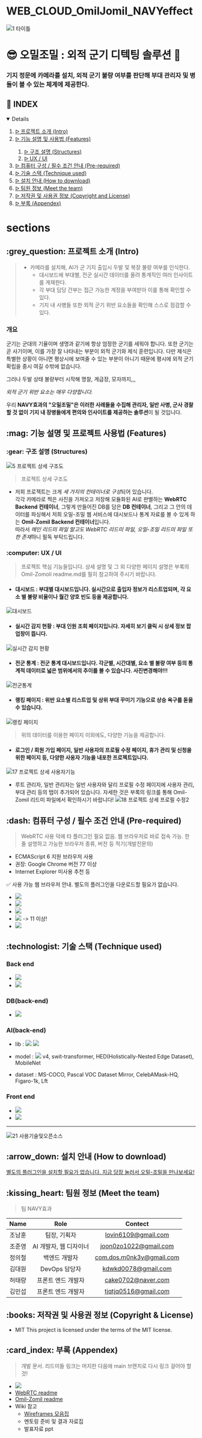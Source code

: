 # WEB_CLOUD_OmilJomil_NAVYeffect
![1  타이틀](https://user-images.githubusercontent.com/59905641/198581773-d1f0b268-8a9c-46b9-8ba9-909eb4a1a172.png)
# :sunglasses: 오밀조밀 : 외적 군기 디텍팅 솔루션 :whale:

### 기지 정문에 카메라를 설치, 외적 군기 불량 여부를 판단해 부대 관리자 및 병들이 볼 수 있는 체계에 제공한다.


## :pencil: INDEX
<details open="open">
  <ol>
    <li><a href="#intro"> ᐅ 프로젝트 소개 (Intro)</a></li>
    <li><a href="#features"> ᐅ 기능 설명 및 사용법 (Features)</a></li>
      <ol>
        <li><a href="Structures">  ᐅ 구조 설명 (Structures)</a></li>
        <li><a href="ux/ui">  ᐅ UX / UI</a></li>
      </ol>
    <li><a href="#pre-required"> ᐅ 컴퓨터 구성 / 필수 조건 안내 (Pre-required)</a></li>
    <li><a href="#technique"> ᐅ 기술 스택 (Technique used)</a></li>
    <li><a href="#install"> ᐅ 설치 안내 (How to download)</a></li>
    <li><a href="#team"> ᐅ 팀원 정보 (Meet the team)</a></li>
    <li><a href="#copyright"> ᐅ 저작권 및 사용권 정보 (Copyright and License)</a></li>
    <li><a href="#appendex"> ᐅ 부록 (Appendex)</a></li>
  </ol>
</details>

# sections

<h2 id="intro"> :grey_question: 프로젝트 소개 (Intro)</h2>

> + 카메라를 설치해, AI가 군 기지 출입시 두발 및 복장 불량 여부를 인식한다.
>    + 대시보드에 부대별, 전군 실시간 데이터를 올려 통계직인 여러 인사이트를 게재한다.
>    + 각 부대 담당 간부는 접근 가능한 계정을 부여받아 이를 통해 확인할 수 있다.
>    + 기지 내 사병들 또한 외적 군기 위반 요소들을 확인해 스스로 점검할 수 있다.

### 개요
군기는 군대의 기율이며 생명과 같기에 항상 엄정한 군기를 세워야 합니다. 또한 군기는 곧 사기이며, 이를 가장 잘 나타내는 부분이 외적 군기와 제식 훈련입니다. 다만 제식은 특별한 상황이 아니면 평상시에 보여줄 수 있는 부분이 아니기 때문에 평시에 외적 군기 확립을 중시 여길 수밖에 없습니다.

그러나 두발 상태 불량부터 시작해 명찰, 계급장, 모자까지,,, 

 *외적 군기 위반 요소는 매우 다양합니다.*

우리 **NAVY효과의 "오밀조밀"은 이러한 사례들을 수집해 관리자, 일반 사병, 군사 경찰 할 것 없이 기지 내 장병들에게 편의와 인사이트를 제공하는 솔루션**이 될 것입니다.

<h2 id="features"> :mag: 기능 설명 및 프로젝트 사용법 (Features)</h2>

<h3 id="Structures"> :gear: 구조 설명 (Structures)</h3>


![5  프로젝트 상세  구조도](https://user-images.githubusercontent.com/59905641/198606538-941de90b-358c-4b2b-b2dd-bdd42d771104.png)
> 프로젝트 상세 구조도
 + 저희 프로젝트는 크게 *세 가지의 컨테이너로 구성*되어 있습니다.  
각각 카메라로 찍은 사진을 가져오고 저장해 모듈화된 AI로 판별하는 **WebRTC Backend 컨테이너**, 그렇게 만들어진 DB를 담은 **DB 컨테이너**, 그리고 그 안의 데이터를 파싱해서 저희 오밀-조밀 웹 서비스에 대시보드나 통계 자료를 볼 수 있게 하는 **Omil-Zomil Backend 컨테이너**입니다.  
따라서 *메인 리드미 파일 말고도 WebRTC 리드미 파일, 오밀-조밀 리드미 파일 또한 존재*하니 필독 부탁드립니다.  

<h3 id="ux/ui"> :computer: UX / UI</h3>


> 프로젝트 핵심 기능들입니다. 상세 설명 및 그 외 다양한 페이지 설명은 부록의 Omil-Zomoli readme.md를 필히 참고하여 주시기 바랍니다.

  + #### 대시보드 : 부대별 대시보드입니다. 실시간으로 출입자 정보가 리스트업되며, 각 요소 별 불량 비율이나 월간 양호 빈도 등을 제공합니다.
![대시보드](https://user-images.githubusercontent.com/59905641/198835988-dbbb25c4-9aa0-4412-b985-21f7232fc773.gif)

 + #### 실시간 감지 현황 : 부대 인원 조회 페이지입니다. 자세히 보기 클릭 시 상세 정보 팝업창이 뜹니다.
![실시간 감지 현황](https://user-images.githubusercontent.com/59905641/198836560-3cce9488-ff6e-48e0-a826-6417643aae68.gif)

 + #### 전군 통계 : 전군 통계 대시보드입니다. 각군별, 시간대별, 요소 별 불량 여부 등의 통계적 데이터로 넓은 범위에서의 추이를 볼 수 있습니다. 사진변경해야!!!
![전군통계](https://user-images.githubusercontent.com/59905641/194753907-dc546fd1-81f1-4e42-b2f8-f0d0efea910c.png)

 + #### 랭킹 페이지 : 위반 요소별 리스트업 및 상위 부대 꾸미기 기능으로 상승 욕구를 돋울 수 있습니다.
![랭킹 페이지](https://user-images.githubusercontent.com/59905641/198837991-9da0682c-e55d-401c-b051-72f589e37e3b.png)  

> 위의 데이터를 이용한 페이지 이외에도, 다양한 기능을 제공합니다.  

 + #### 로그인 / 회원 가입 페이지, 일반 사용자의 프로필 수정 페이지, 휴가 관리 및 신청을 위한 페이지 등, 다양한 사옹자 기능을 내포한 프로젝트입니다.
![17  프로젝트 상세  사용자기능](https://user-images.githubusercontent.com/59905641/198816658-e15f9c3f-22f0-487f-9f85-4927ab828f76.png)
 + 루트 관리자, 일반 관리자는 일반 사용자와 달리 프로필 수정 페이지에 사용자 관리, 부대 관리 등의 탭이 추가되어 있습니다. 자세한 것은 부록의 링크를 통해 Omil-Zomil 리드미 파일에서 확인하시기 바랍니다!
![18  프로젝트 상세  프로필 수정2](https://user-images.githubusercontent.com/59905641/198816687-9e13d999-afef-440a-8c59-3a4bc35d6883.jpg)

<h2 id="pre-required"> :dash: 컴퓨터 구성 / 필수 조건 안내 (Pre-required)</h2>

> WebRTC 사용 덕에 타 플러그인 필요 없음. 웹 브라우저로 바로 접속 가능. 한 줄 설명하고 가능한 브라우저 종류, 버전 등 적기(개발진문의)
 + ECMAScript 6 지원 브라우저 사용
 + 권장: Google Chrome 버전 77 이상
 + Internet Explorer 미사용 추천 등

:white_check_mark: 사용 가능 웹 브라우저 안내. 별도의 플러그인을 다운로드할 필요가 없습니다.
 + <img src="https://img.shields.io/badge/Chrome-4285F4?style=for-the-badge&logo=Chrome&logoColor=white">
 + <img src="https://img.shields.io/badge/Firefox-FF7139?style=for-the-badge&logo=Firefox&logoColor=white">
 + <img src="https://img.shields.io/badge/Edge-0078D7?style=for-the-badge&logo=Edge&logoColor=white">
 + <img src="https://img.shields.io/badge/Explorer-0076D6?style=for-the-badge&logo=Explorer&logoColor=white"> -> 11 이상!
 + <img src="https://img.shields.io/badge/Safari-000000?style=for-the-badge&logo=Safari&logoColor=white">



<h2 id="technique"> :technologist: 기술 스택 (Technique used)</h>

### Back end
 + <img src="https://img.shields.io/badge/Python-3776AB?style=for-the-badge&logo=Python&logoColor=white">
 + <img src="https://img.shields.io/badge/FastAPI-009688?style=for-the-badge&logo=FastAPI&logoColor=white">

### DB(back-end)
 + <img src="https://img.shields.io/badge/MySQL-4479A1?style=for-the-badge&logo=MySQL&logoColor=white">

### AI(back-end)
 + lib : <img src="https://img.shields.io/badge/TensolFlow-FF6F00?style=for-the-badge&logo=TensorFlow&logoColor=white"> <img src="https://img.shields.io/badge/OpenCV-5C3EE8?style=for-the-badge&logo=OpenCV&logoColor=white">

 + model : <img src="https://img.shields.io/badge/YOLO-00FFFF?style=for-the-badge&logo=YOLO&logoColor=white"> v4, swit-transformer, HED(Holistically-Nested Edge Dataset), MobileNet
 + dataset : MS-COCO, Pascal VOC Dataset Mirror, CelebAMask-HQ, Figaro-1k, Lft

### Front end
 + <img src="https://img.shields.io/badge/Vue.js-4FC08D?style=for-the-badge&logo=Vue.js&logoColor=white">
 + <img src="https://img.shields.io/badge/Node.js-339933?style=for-the-badge&logo=Node.js&logoColor=white">
------------------------------------------------------------------------------------------------------------------------------------------
![21  사용기술및오픈소스](https://user-images.githubusercontent.com/59905641/198816673-be370969-93a8-4f35-952e-144f5394db3d.png)

<h2 id="install"> :arrow_down: 설치 안내 (How to download)</h2>

[별도의 플러그인을 설치할 필요가 없습니다. 지금 당장 눌러서 오밀-조밀을 만나보세요!](https://117.17.110.220:7776)

<h2 id="team"> :kissing_heart: 팀원 정보 (Meet the team)</h2>

> 팀 NAVY효과

| Name | Role | Contect |   
|:---:|:---:|:---:| 
|조남훈| 팀장, 기획자 | lovin6109@gmail.com |   
|조준영| AI 개발자, 웹 디자이너 | joon0zo1022@gmail.com |
|정의철| 백엔드 개발자 | com.dos.m0nk3y@gmail.com |
|김대원| DevOps 담당자 | kdwkd0078@gmail.com |   
|허태량| 프론트 엔드 개발자 | cake0702@naver.com |   
|김민섭| 프론트 엔드 개발자 | tjqtjq0516@gmail.com |

<h2 id="copyright"> :books: 저작권 및 사용권 정보 (Copyright & License)</h2>

 + MIT
This project is licensed under the terms of the MIT license.


<h2 id="appendex"> :card_index: 부록 (Appendex)</h2>

> 개발 문서. 리드미들 링크는 머지한 다음에 main 브랜치로 다시 링크 걸어야 할 것!

+ <a href="https://www.figma.com/file/SWq5gdsKhBOHZJrDL5Qjr8/%EC%98%A4%EB%B0%80%EC%A1%B0%EB%B0%80-(NAVY%ED%9A%A8%EA%B3%BC)?node-id=1199%3A4300"><img src="https://img.shields.io/badge/Figma-F24E1E?style=for-the-badge&logo=Figma&logoColor=white"></a>
+ [WebRTC readme](https://github.com/osamhack2022-v2/WEB_CLOUD_OmilZomil_NAVYeffect/blob/document/webrtc/Readme.md)
+ [Omil-Zomil readme](https://github.com/osamhack2022-v2/WEB_CLOUD_OmilZomil_NAVYeffect/blob/document/omilzomil/Readme.md)
+ Wiki 참고
  + [Wireframes 모음집](https://github.com/osamhack2022-v2/WEB_CLOUD_OmilZomil_NAVYeffect/wiki/Appendix#wireframes)
  + 멘토링 준비 및 결과 자료집
  + 발표자료 ppt

